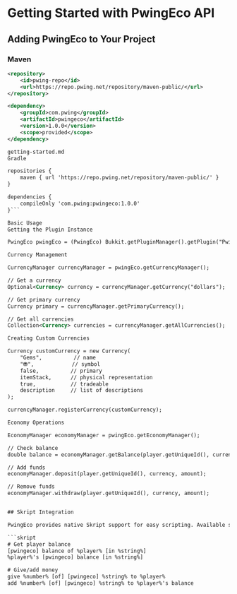 # Getting Started with PwingEco API

## Adding PwingEco to Your Project

### Maven
```xml
<repository>
    <id>pwing-repo</id>
    <url>https://repo.pwing.net/repository/maven-public/</url>
</repository>

<dependency>
    <groupId>com.pwing</groupId>
    <artifactId>pwingeco</artifactId>
    <version>1.0.0</version>
    <scope>provided</scope>
</dependency>

getting-started.md
Gradle

repositories {
    maven { url 'https://repo.pwing.net/repository/maven-public/' }
}

dependencies {
    compileOnly 'com.pwing:pwingeco:1.0.0'
}```

Basic Usage
Getting the Plugin Instance

PwingEco pwingEco = (PwingEco) Bukkit.getPluginManager().getPlugin("PwingEco");

Currency Management

CurrencyManager currencyManager = pwingEco.getCurrencyManager();

// Get a currency
Optional<Currency> currency = currencyManager.getCurrency("dollars");

// Get primary currency
Currency primary = currencyManager.getPrimaryCurrency();

// Get all currencies
Collection<Currency> currencies = currencyManager.getAllCurrencies();

Creating Custom Currencies

Currency customCurrency = new Currency(
    "Gems",          // name
    "⛃",            // symbol
    false,          // primary
    itemStack,      // physical representation
    true,           // tradeable
    description     // list of descriptions
);

currencyManager.registerCurrency(customCurrency);

Economy Operations

EconomyManager economyManager = pwingEco.getEconomyManager();

// Check balance
double balance = economyManager.getBalance(player.getUniqueId(), currency);

// Add funds
economyManager.deposit(player.getUniqueId(), currency, amount);

// Remove funds
economyManager.withdraw(player.getUniqueId(), currency, amount);


## Skript Integration

PwingEco provides native Skript support for easy scripting. Available syntaxes:

```skript
# Get player balance
[pwingeco] balance of %player% [in %string%]
%player%'s [pwingeco] balance [in %string%]

# Give/add money
give %number% [of] [pwingeco] %string% to %player%
add %number% [of] [pwingeco] %string% to %player%'s balance
